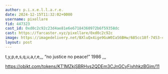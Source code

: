 ```yaml
---
author: p.i.x.e.l.l.a.r.e.
date: 2024-12-15T11:32:02+0000
username: pixellare
fid: 447323
cast_id: 0xd0c2c92c23d4ae81e6e67184360972b6f59358dc
cast: https://farcaster.xyz/pixellare/0xd0c2c92c
image: https://imagedelivery.net/BXluQx4ige9GuW0Ia56BHw/685cc18f-7453-45c5-3ce4-a9e6dfe12200/original
layout: post
---
```


t,y,p,e,s,q,u,a,r,e,,,
“no justice no peace!”
1986
,,,

https://objkt.com/tokens/KT1MZkjSBRHvs2QDEm3CJnGCyFivhhkzBGim/11

<img src='https://imagedelivery.net/BXluQx4ige9GuW0Ia56BHw/685cc18f-7453-45c5-3ce4-a9e6dfe12200/original' alt='' referrerpolicy='no-referrer'/>
